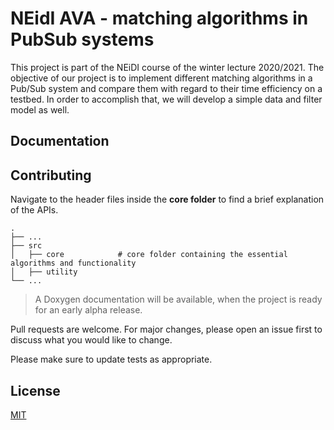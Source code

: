# NEidI AVA - matching algorithms in PubSub systems

This project is part of the NEiDI course of the winter lecture 2020/2021. The objective of our project is to implement different matching algorithms in a Pub/Sub system and compare them with regard to their time efficiency on a testbed. In order to accomplish that, we will develop a simple data and filter model as well.

## Documentation

## Contributing

Navigate to the header files inside the **core folder** to find a brief explanation of the APIs.

    .
    ├── ...
    ├── src
    │   ├── core            # core folder containing the essential algorithms and functionality
    │   ├── utility
    └── ...

> A Doxygen documentation will be available, when the project is ready for an early alpha release.

Pull requests are welcome. For major changes, please open an issue first to discuss what you would like to change.

Please make sure to update tests as appropriate.

## License

[MIT](https://choosealicense.com/licenses/mit/)
